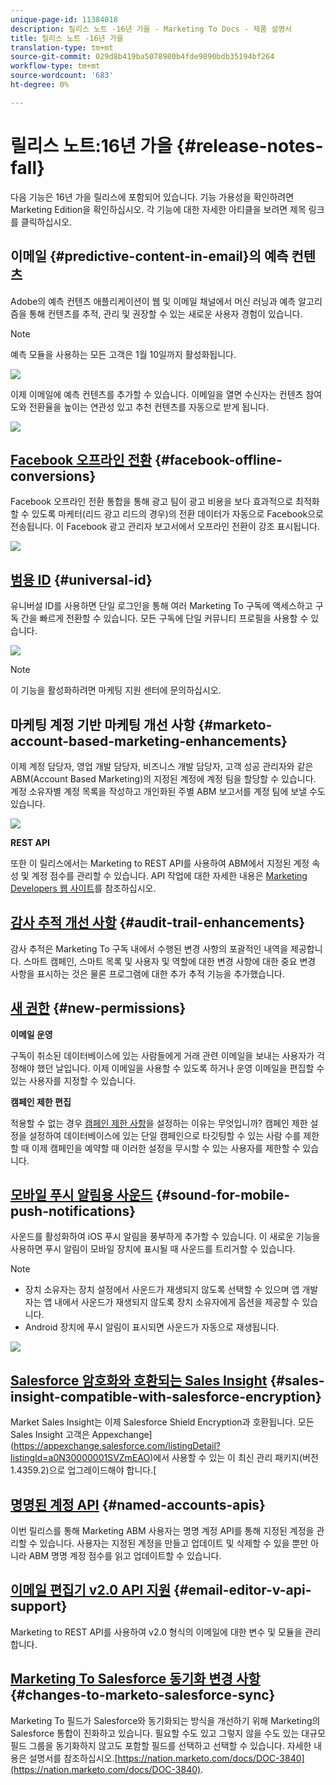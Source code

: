 ```yaml
---
unique-page-id: 11384018
description: 릴리스 노트 -16년 가을 - Marketing To Docs - 제품 설명서
title: 릴리스 노트 -16년 가을
translation-type: tm+mt
source-git-commit: 029d8b419ba5078980b4fde9890bdb35194bf264
workflow-type: tm+mt
source-wordcount: '683'
ht-degree: 0%

---
```



# 릴리스 노트:16년 가을 {#release-notes-fall}

다음 기능은 16년 가을 릴리스에 포함되어 있습니다. 기능 가용성을 확인하려면 Marketing Edition을 확인하십시오. 각 기능에 대한 자세한 아티클을 보려면 제목 링크를 클릭하십시오.

## 이메일 {#predictive-content-in-email}의 예측 컨텐츠

Adobe의 예측 컨텐츠 애플리케이션이 웹 및 이메일 채널에서 머신 러닝과 예측 알고리즘을 통해 컨텐츠를 추적, 관리 및 권장할 수 있는 새로운 사용자 경험이 있습니다.

>[!NOTE]
>
>예측 모듈을 사용하는 모든 고객은 1월 10일까지 활성화됩니다.

![](assets/shafe.png)

이제 이메일에 예측 컨텐츠를 추가할 수 있습니다. 이메일을 열면 수신자는 컨텐츠 참여도와 전환율을 높이는 연관성 있고 추천 컨텐츠를 자동으로 받게 됩니다.

![](assets/predictive.png)

## [Facebook 오프라인 전환](/help/marketo/product-docs/demand-generation/facebook/understanding-facebook-offline-conversions.md) {#facebook-offline-conversions}

Facebook 오프라인 전환 통합을 통해 광고 팀이 광고 비용을 보다 효과적으로 최적화할 수 있도록 마케터(리드 광고 리드의 경우)의 전환 데이터가 자동으로 Facebook으로 전송됩니다. 이 Facebook 광고 관리자 보고서에서 오프라인 전환이 강조 표시됩니다.

![](assets/facebook.png)

## [범용 ID](/help/marketo/product-docs/administration/settings/using-a-universal-id-for-subscription-login.md) {#universal-id}

유니버설 ID를 사용하면 단일 로그인을 통해 여러 Marketing To 구독에 액세스하고 구독 간을 빠르게 전환할 수 있습니다. 모든 구독에 단일 커뮤니티 프로필을 사용할 수 있습니다.

![](assets/image2016-11-3-15-3a10-3a16.png)

>[!NOTE]
>
>이 기능을 활성화하려면 마케팅 지원 센터에 문의하십시오.

## 마케팅 계정 기반 마케팅 개선 사항 {#marketo-account-based-marketing-enhancements}

이제 계정 담당자, 영업 개발 담당자, 비즈니스 개발 담당자, 고객 성공 관리자와 같은 ABM(Account Based Marketing)의 지정된 계정에 계정 팀을 할당할 수 있습니다. 계정 소유자별 계정 목록을 작성하고 개인화된 주별 ABM 보고서를 계정 팀에 보낼 수도 있습니다.

![](assets/account-team-11-15-16.png)

**REST API**

또한 이 릴리스에서는 Marketing to REST API를 사용하여 ABM에서 지정된 계정 속성 및 계정 점수를 관리할 수 있습니다. API 작업에 대한 자세한 내용은 [Marketing Developers 웹 사이트](https://developers.marketo.com/rest-api/lead-database/named-accounts)를 참조하십시오.

## [감사 추적 개선 사항](/help/marketo/product-docs/administration/audit-trail/change-details-in-audit-trail.md) {#audit-trail-enhancements}

감사 추적은 Marketing To 구독 내에서 수행된 변경 사항의 포괄적인 내역을 제공합니다. 스마트 캠페인, 스마트 목록 및 사용자 및 역할에 대한 변경 사항에 대한 중요 변경 사항을 표시하는 것은 물론 프로그램에 대한 추가 추적 기능을 추가했습니다.

## [새 권한](/help/marketo/product-docs/administration/users-and-roles/managing-user-roles-and-permissions/descriptions-of-role-permissions.md) {#new-permissions}

**이메일 운영**

구독이 취소된 데이터베이스에 있는 사람들에게 거래 관련 이메일을 보내는 사용자가 걱정해야 했던 날입니다. 이제 이메일을 사용할 수 있도록 하거나 운영 이메일을 편집할 수 있는 사용자를 지정할 수 있습니다.

**캠페인 제한 편집**

적용할 수 없는 경우 [캠페인 제한 사항](/help/marketo/product-docs/administration/email-setup/enable-person-restrictions-for-smart-campaigns.md)을 설정하는 이유는 무엇입니까? 캠페인 제한 설정을 설정하여 데이터베이스에 있는 단일 캠페인으로 타깃팅할 수 있는 사람 수를 제한할 때 이제 캠페인을 예약할 때 이러한 설정을 무시할 수 있는 사용자를 제한할 수 있습니다.

## [모바일 푸시 알림용 사운드](/help/marketo/product-docs/mobile-marketing/push-notifications/configure-mobile-push-notification.md) {#sound-for-mobile-push-notifications}

사운드를 활성화하여 iOS 푸시 알림을 풍부하게 추가할 수 있습니다. 이 새로운 기능을 사용하면 푸시 알림이 모바일 장치에 표시될 때 사운드를 트리거할 수 있습니다.

>[!NOTE]
>
>* 장치 소유자는 장치 설정에서 사운드가 재생되지 않도록 선택할 수 있으며 앱 개발자는 앱 내에서 사운드가 재생되지 않도록 장치 소유자에게 옵션을 제공할 수 있습니다.
>* Android 장치에 푸시 알림이 표시되면 사운드가 자동으로 재생됩니다.


![](assets/sound-for-push-notifications.png)

## [Salesforce 암호화와 호환되는 Sales Insight](/help/marketo/product-docs/marketo-sales-insight/msi-for-salesforce/installation/install-marketo-sales-insight-package-in-salesforce-appexchange.md) {#sales-insight-compatible-with-salesforce-encryption}

Market Sales Insight는 이제 Salesforce Shield Encryption과 호환됩니다. 모든 Sales Insight 고객은 Appexchange](https://appexchange.salesforce.com/listingDetail?listingId=a0N30000001SVZmEAO)에서 사용할 수 있는 이 최신 관리 패키지(버전 1.4359.2)으로 업그레이드해야 합니다.[

## [명명된 계정 API](https://developers.marketo.com/rest-api/lead-database/named-accounts/) {#named-accounts-apis}

이번 릴리스를 통해 Marketing ABM 사용자는 명명 계정 API를 통해 지정된 계정을 관리할 수 있습니다. 사용자는 지정된 계정을 만들고 업데이트 및 삭제할 수 있을 뿐만 아니라 ABM 명명 계정 점수를 읽고 업데이트할 수 있습니다.

## [이메일 편집기 v2.0 API 지원](https://developers.marketo.com/rest-api/assets/emails/) {#email-editor-v-api-support}

Marketing to REST API를 사용하여 v2.0 형식의 이메일에 대한 변수 및 모듈을 관리합니다.

## [Marketing To Salesforce 동기화 변경 사항](https://nation.marketo.com/docs/DOC-3840) {#changes-to-marketo-salesforce-sync}

Marketing To 필드가 Salesforce와 동기화되는 방식을 개선하기 위해 Marketing의 Salesforce 통합이 진화하고 있습니다. 필요할 수도 있고 그렇지 않을 수도 있는 대규모 필드 그룹을 동기화하지 않고도 포함할 필드를 선택하고 선택할 수 있습니다. 자세한 내용은 설명서를 참조하십시오.[https://nation.marketo.com/docs/DOC-3840](https://nation.marketo.com/docs/DOC-3840).
